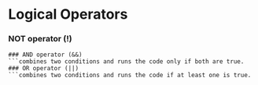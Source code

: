 #   Logical Operators

### NOT operator (!)    
```inverts a Boolean value, saying, "If NOT this condition, do this."
### AND operator (&&)   
```combines two conditions and runs the code only if both are true.
### OR operator (||)    
```combines two conditions and runs the code if at least one is true.
